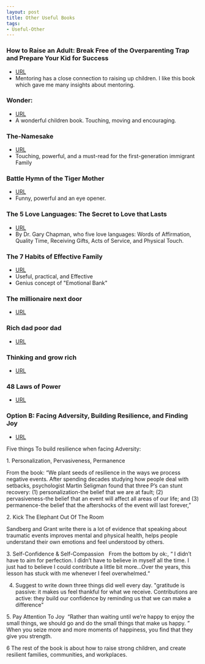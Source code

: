 ```yaml
---
layout: post
title: Other Useful Books
tags:
- Useful-Other
---
```



### How to Raise an Adult: Break Free of the Overparenting Trap and Prepare Your Kid for Success

- [URL](https://www.amazon.com/How-Raise-Adult-Overparenting-Prepare/dp/1250093635/ref=tmm_pap_swatch_0?_encoding=UTF8&qid=1497746888&sr=1-1)
- Mentoring has a close connection to raising up children. I like this  book which gave me  many insights about mentoring.

### Wonder:

- [URL](https://smile.amazon.com/dp/B0051ANPZQ/ref=smi_www_rco2_go_smi_g2609328962?_encoding=UTF8&btkr=1&ie=UTF8)
- A wonderful children book. Touching, moving and encouraging.

### The-Namesake
- [URL](https://www.amazon.com/Namesake-Novel-Jhumpa-Lahiri/dp/0618485228/ref=tmm_pap_swatch_0?_encoding=UTF8&qid=1497747102&sr=1-1)
- Touching, powerful, and a must-read for the first-generation immigrant Family

### Battle Hymn of the Tiger Mother

- [URL](https://www.amazon.com/Battle-Hymn-Tiger-Mother-Chua/dp/0143120581)
- Funny, powerful and an eye opener.


### The 5 Love Languages: The Secret to Love that Lasts

- [URL](https://www.amazon.com/dp/B00OICLVBI/ref=dp-kindle-redirect?_encoding=UTF8&btkr=1)
- By Dr. Gary Chapman, who five love languages: Words of Affirmation, Quality Time, Receiving Gifts, Acts of Service, and Physical Touch.

###  The 7 Habits of Effective Family

- [URL](https://www.amazon.com/dp/B00L73JQ0O/ref=dp-kindle-redirect?_encoding=UTF8&btkr=1)
- Useful, practical, and Effective
- Genius concept of "Emotional Bank"

### The millionaire next door

- [URL](https://www.amazon.com/dp/B00CLT31D6/ref=dp-kindle-redirect?_encoding=UTF8&btkr=1)

### Rich dad poor dad

- [URL](https://www.amazon.com/Rich-Dad-Poor-Teach-Middle/dp/1612680178/ref=tmm_pap_swatch_0?_encoding=UTF8&qid=1497746658&sr=1-1)


### Thinking and grow rich

- [URL](https://www.amazon.com/dp/B007RHO316/ref=dp-kindle-redirect?_encoding=UTF8&btkr=1)


### 48 Laws of Power

- [URL](https://en.wikipedia.org/wiki/The_48_Laws_of_Power)


### Option B: Facing Adversity, Building Resilience, and Finding Joy

- [URL](https://www.amazon.com/dp/B01N8R5QD7/ref=dp-kindle-redirect?_encoding=UTF8&btkr=1)

Five things To build resilience when facing Adversity:

1. Personalization, Pervasiveness, Permanence

From the  book: “We plant seeds of resilience in the ways we process negative events. After spending decades studying how people deal with setbacks, psychologist Martin Seligman found that three P’s can stunt recovery: (1) personalization-the belief that we are at fault; (2) pervasiveness-the belief that an event will affect all areas of our life; and (3) permanence-the belief that the aftershocks of the event will last forever,”

2. Kick The Elephant Out Of The Room

 Sandberg and Grant write there is a lot of evidence that speaking about traumatic events improves mental and physical health, helps people understand their own emotions and feel understood by others.

3. Self-Confidence & Self-Compassion  
From the bottom by ok:, “ I didn’t have to aim for perfection. I didn’t have to believe in myself all the time. I just had to believe I could contribute a little bit more…Over the years, this lesson has stuck with me whenever I feel overwhelmed.“

4. Suggest to write down three things did well every day.
"gratitude is passive: it makes us feel thankful for what we receive. Contributions are active: they build our confidence by reminding us that we can make a difference"

5. Pay Attention To Joy
 “Rather than waiting until we’re happy to enjoy the small things, we should go and do the small things that make us happy. ” When you seize more and more moments of happiness, you find that they give you strength.

6 The rest of the book is about how to raise strong children, and create resilient families, communities, and workplaces.
